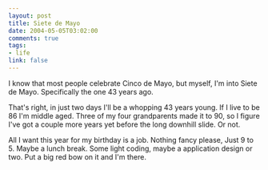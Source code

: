 ```yaml
--- 
layout: post
title: Siete de Mayo
date: 2004-05-05T03:02:00
comments: true
tags:
- life
link: false
---
```

I know that most people celebrate Cinco de Mayo, but myself, I'm into Siete de Mayo. Specifically the one 43 years ago.

That's right, in just two days I'll be a whopping 43 years young. If I live to be 86 I'm middle aged. Three of my four grandparents made it to 90, so I figure I've got a couple more years yet before the long downhill slide. Or not.

All I want this year for my birthday is a job. Nothing fancy please, Just 9 to 5. Maybe a lunch break. Some light coding, maybe a application design or two. Put a big red bow on it and I'm there.
